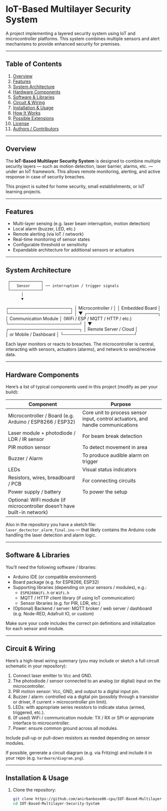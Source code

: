 # IoT-Based Multilayer Security System

A project implementing a layered security system using IoT and microcontroller platforms. This system combines multiple sensors and alert mechanisms to provide enhanced security for premises.

---

## Table of Contents

1. [Overview](#overview)  
2. [Features](#features)  
3. [System Architecture](#system-architecture)  
4. [Hardware Components](#hardware-components)  
5. [Software & Libraries](#software--libraries)  
6. [Circuit & Wiring](#circuit--wiring)  
7. [Installation & Usage](#installation--usage)  
8. [How It Works](#how-it-works)  
9. [Possible Extensions](#possible-extensions)  
10. [License](#license)  
11. [Authors / Contributors](#authors--contributors)

---

## Overview

The **IoT-Based Multilayer Security System** is designed to combine multiple security layers — such as motion detection, laser barrier, alarms, etc. — under an IoT framework. This allows remote monitoring, alerting, and active response in case of security breaches.

This project is suited for home security, small establishments, or IoT learning projects.

---

## Features

- Multi-layer sensing (e.g. laser beam interruption, motion detection)  
- Local alarm (buzzer, LED, etc.)  
- Remote alerting (via IoT / network)  
- Real-time monitoring of sensor states  
- Configurable threshold or sensitivity  
- Expandable architecture for additional sensors or actuators  

---

## System Architecture

     ┌──────────────┐
     │   Sensor     │ ── interruption / trigger signals
     └──────────────┘
           │
           ▼
  ┌────────────────────┐
  │ Microcontroller /  │
  │   Embedded Board   │
  └────────────────────┘
           │
           ▼
 ┌───────────────────────┐
 │ Communication Module   │ (WiFi / ESP / MQTT / HTTP / etc.)
 └───────────────────────┘
           │
           ▼
 ┌───────────────────────┐
 │ Remote Server / Cloud │  
 │ or Mobile / Dashboard  │
 └───────────────────────┘

Each layer monitors or reacts to breaches. The microcontroller is central, interacting with sensors, actuators (alarms), and network to send/receive data.

---

## Hardware Components

Here’s a list of typical components used in this project (modify as per your build):

| Component | Purpose |
|-----------|---------|
| Microcontroller / Board (e.g. Arduino / ESP8266 / ESP32) | Core unit to process sensor input, control actuators, and handle communications |
| Laser module + photodiode / LDR / IR sensor | For beam break detection |
| PIR motion sensor | To detect movement in area |
| Buzzer / Alarm | To produce audible alarm on trigger |
| LEDs | Visual status indicators |
| Resistors, wires, breadboard / PCB | For connecting circuits |
| Power supply / battery | To power the setup |
| Optional: WiFi module (if microcontroller doesn’t have built-in network) |

Also in the repository you have a sketch file: `laser_dectector_alarm_final.ino` — that likely contains the Arduino code handling the laser detection and alarm logic.

---

## Software & Libraries

You’ll need the following software / libraries:

- Arduino IDE (or compatible environment)  
- Board package (e.g. for ESP8266, ESP32)  
- Supporting libraries (depending on your sensors / modules), e.g.:
  - `ESP8266WiFi.h` or `WiFi.h`
  - MQTT / HTTP client library (if using IoT communication)
  - Sensor libraries (e.g. for PIR, LDR, etc.)  
- (Optional) Backend / server: MQTT broker / web server / dashboard (e.g. Node-RED, Adafruit IO, or custom)

Make sure your code includes the correct pin definitions and initialization for each sensor and module.

---

## Circuit & Wiring

Here’s a high-level wiring summary (you may include or sketch a full circuit schematic in your repository):

1. Connect laser emitter to Vcc and GND.
2. The photodiode / sensor connected to an analog (or digital) input on the microcontroller.
3. PIR motion sensor: Vcc, GND, and output to a digital input pin.
4. Buzzer / alarm: controlled via a digital pin (possibly through a transistor or driver, if current > microcontroller pin limit).
5. LEDs: with appropriate series resistors to indicate status (armed, triggered, etc.).
6. (If used) WiFi / communication module: TX / RX or SPI or appropriate interface to microcontroller.
7. Power: ensure common ground across all modules.

Include pull-up or pull-down resistors as needed depending on sensor modules.

If possible, generate a circuit diagram (e.g. via Fritzing) and include it in your repo (e.g. `hardware/diagram.png`).

---

## Installation & Usage

1. Clone the repository:
   ```bash
   git clone https://github.com/anirbanbose06-cpu/IOT-Based-Multilayer-Security-System.git
   cd IOT-Based-Multilayer-Security-System
